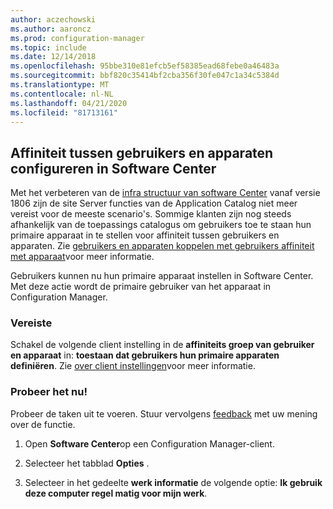 ```yaml
---
author: aczechowski
ms.author: aaroncz
ms.prod: configuration-manager
ms.topic: include
ms.date: 12/14/2018
ms.openlocfilehash: 95bbe310e81efcb5ef58385ead68febe0a46483a
ms.sourcegitcommit: bbf820c35414bf2cba356f30fe047c1a34c5384d
ms.translationtype: MT
ms.contentlocale: nl-NL
ms.lasthandoff: 04/21/2020
ms.locfileid: "81713161"
---
```

## <a name="configure-user-device-affinity-in-software-center"></a><a name="bkmk_uda"></a>Affiniteit tussen gebruikers en apparaten configureren in Software Center
<!--3485366-->
Met het verbeteren van de [infra structuur van software Center](../../../plan-design/changes/whats-new-in-version-1806.md#software-center-infrastructure-improvements) vanaf versie 1806 zijn de site Server functies van de Application Catalog niet meer vereist voor de meeste scenario's. Sommige klanten zijn nog steeds afhankelijk van de toepassings catalogus om gebruikers toe te staan hun primaire apparaat in te stellen voor affiniteit tussen gebruikers en apparaten. Zie [gebruikers en apparaten koppelen met gebruikers affiniteit met apparaat](../../../../apps/deploy-use/link-users-and-devices-with-user-device-affinity.md)voor meer informatie.

Gebruikers kunnen nu hun primaire apparaat instellen in Software Center. Met deze actie wordt de primaire gebruiker van het apparaat in Configuration Manager.


### <a name="prerequisite"></a>Vereiste

Schakel de volgende client instelling in de **affiniteits groep van gebruiker en apparaat** in: **toestaan dat gebruikers hun primaire apparaten definiëren**. Zie [over client instellingen](../../../clients/deploy/about-client-settings.md#user-and-device-affinity)voor meer informatie.


### <a name="try-it-out"></a>Probeer het nu!

Probeer de taken uit te voeren. Stuur vervolgens [feedback](../../../understand/find-help.md#product-feedback) met uw mening over de functie.

1. Open **Software Center**op een Configuration Manager-client.  

2. Selecteer het tabblad **Opties** .  

3. Selecteer in het gedeelte **werk informatie** de volgende optie: **Ik gebruik deze computer regel matig voor mijn werk**.  
